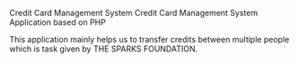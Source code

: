 Credit Card Management System
Credit Card Management System Application based on PHP

This application mainly helps us to transfer credits between multiple people which is task given by THE SPARKS FOUNDATION.

